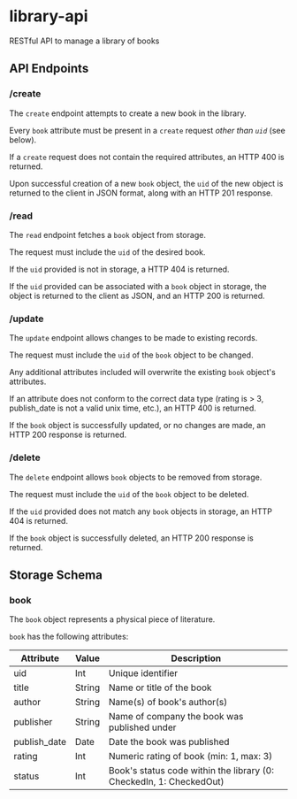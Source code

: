 # library-api
RESTful API to manage a library of books

## API Endpoints
### /create
The `create` endpoint attempts to create a new book in the library.

Every `book` attribute must be present in a `create` request _other than `uid`_ (see below).

If a `create` request does not contain the required attributes, an HTTP 400 is returned.

Upon successful creation of a new `book` object, the `uid` of the new object is returned to the client in JSON format, along with an HTTP 201 response.

### /read
The `read` endpoint fetches a `book` object from storage.

The request must include the `uid` of the desired book.

If the `uid` provided is not in storage, a HTTP 404 is returned.

If the `uid` provided can be associated with a `book` object in storage, the object is returned to the client as JSON, and an HTTP 200 is returned.

### /update
The `update` endpoint allows changes to be made to existing records.

The request must include the `uid` of the `book` object to be changed.

Any additional attributes included will overwrite the existing `book` object's attributes.

If an attribute does not conform to the correct data type (rating is > 3, publish_date is not a valid unix time, etc.), an HTTP 400 is returned.

If the `book` object is successfully updated, or no changes are made, an HTTP 200 response is returned.

### /delete
The `delete` endpoint allows `book` objects to be removed from storage.

The request must include the `uid` of the `book` object to be deleted.

If the `uid` provided does not match any `book` objects in storage, an HTTP 404 is returned.

If the `book` object is successfully deleted, an HTTP 200 response is returned.

## Storage Schema
### book
The `book` object represents a physical piece of literature.

`book` has the following attributes:

Attribute | Value | Description
------------ | ------------- | -------------
uid | Int | Unique identifier 
title | String | Name or title of the book
author | String | Name(s) of book's author(s)
publisher | String | Name of company the book was published under
publish_date | Date | Date the book was published
rating | Int | Numeric rating of book (min: 1, max: 3)
status | Int | Book's status code within the library (0: CheckedIn, 1: CheckedOut)
